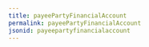 ```yaml
---
title: payeePartyFinancialAccount
permalink: payeePartyFinancialAccount
jsonid: payeepartyfinancialaccount
---
```

